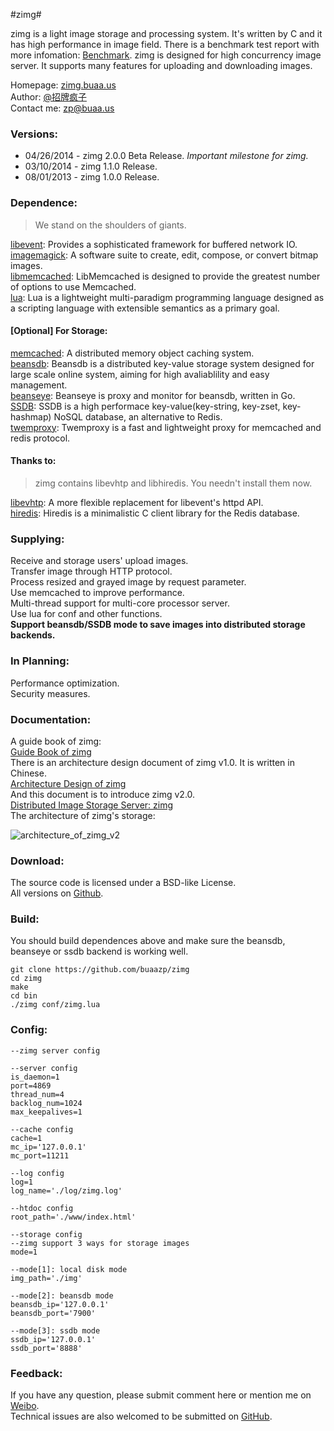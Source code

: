 #zimg#


zimg is a light image storage and processing system. It's written by C and it has high performance in image field. There is a benchmark test report with more infomation: [Benchmark](http://zimg.buaa.us/benchmark.html). zimg is designed for high concurrency image server. It supports many features for uploading and downloading images.  

Homepage: [zimg.buaa.us](http://zimg.buaa.us/)  
Author: [@招牌疯子](http://weibo.com/819880808)  
Contact me: zp@buaa.us  

### Versions:
- 04/26/2014 - zimg 2.0.0 Beta Release. *Important milestone for zimg.*
- 03/10/2014 - zimg 1.1.0 Release.
- 08/01/2013 - zimg 1.0.0 Release.

### Dependence:
> We stand on the shoulders of giants.  

[libevent](https://github.com/libevent/libevent): Provides a sophisticated framework for buffered network IO.  
[imagemagick](http://www.imagemagick.org/script/magick-wand.php): A software suite to create, edit, compose, or convert bitmap images.  
[libmemcached](https://github.com/trondn/libmemcached): LibMemcached is designed to provide the greatest number of options to use Memcached.  
[lua](http://www.lua.org/): Lua is a lightweight multi-paradigm programming language designed as a scripting language with extensible semantics as a primary goal.  
#### [Optional] For Storage:  
[memcached](https://github.com/memcached/memcached): A distributed memory object caching system.  
[beansdb](https://github.com/douban/beansdb): Beansdb is a distributed key-value storage system designed for large scale online system, aiming for high avaliablility and easy management.  
[beanseye](https://github.com/douban/beanseye): Beanseye is proxy and monitor for beansdb, written in Go.  
[SSDB](https://github.com/ideawu/ssdb): SSDB is a high performace key-value(key-string, key-zset, key-hashmap) NoSQL database, an alternative to Redis.  
[twemproxy](https://github.com/twitter/twemproxy): Twemproxy is a fast and lightweight proxy for memcached and redis protocol.  

#### Thanks to:  
> zimg contains libevhtp and libhiredis. You needn't install them now.

[libevhtp](https://github.com/ellzey/libevhtp): A more flexible replacement for libevent's httpd API.  
[hiredis](https://github.com/redis/hiredis): Hiredis is a minimalistic C client library for the Redis database.  

### Supplying:
Receive and storage users' upload images.  
Transfer image through HTTP protocol.  
Process resized and grayed image by request parameter.  
Use memcached to improve performance.  
Multi-thread support for multi-core processor server.  
Use lua for conf and other functions.  
**Support beansdb/SSDB mode to save images into distributed storage backends.**

### In Planning:
Performance optimization.  
Security measures.  

### Documentation:
A guide book of zimg:  
[Guide Book of zimg](http://zimg.buaa.us/guidebook.html)  
There is an architecture design document of zimg v1.0. It is written in Chinese.  
[Architecture Design of zimg](http://zimg.buaa.us/arch_design.html)  
And this document is to introduce zimg v2.0.  
[Distributed Image Storage Server: zimg](http://blog.buaa.us/?p=215)  
The architecture of zimg's storage:  

![architecture_of_zimg_v2](http://ww2.sinaimg.cn/large/4c422e03gw1efpmngazc0j21ik1e6dnk.jpg)

### Download:
The source code is licensed under a BSD-like License.  
All versions on [Github](https://github.com/buaazp/zimg).  

### Build:

You should build dependences above and make sure the beansdb, beanseye or ssdb backend is working well.   
 
````
git clone https://github.com/buaazp/zimg
cd zimg   
make  
cd bin  
./zimg conf/zimg.lua
````
### Config:

````
--zimg server config

--server config
is_daemon=1
port=4869
thread_num=4
backlog_num=1024
max_keepalives=1

--cache config
cache=1
mc_ip='127.0.0.1'
mc_port=11211

--log config
log=1
log_name='./log/zimg.log'

--htdoc config
root_path='./www/index.html'

--storage config
--zimg support 3 ways for storage images
mode=1

--mode[1]: local disk mode
img_path='./img'

--mode[2]: beansdb mode
beansdb_ip='127.0.0.1'
beansdb_port='7900'

--mode[3]: ssdb mode
ssdb_ip='127.0.0.1'
ssdb_port='8888'

````

### Feedback:
If you have any question, please submit comment here or mention me on [Weibo](http://weibo.com/819880808).  
Technical issues are also welcomed to be submitted on [GitHub](https://github.com/buaazp/zimg/issues).



